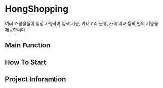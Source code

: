 # HongShopping
여러 쇼핑몰들이 입점 가능하며 검색 기능, 카테고리 분류, 가격 비교 등의 편의 기능을 제공합니다   

## Main Function

## How To Start

## Project Inforamtion


